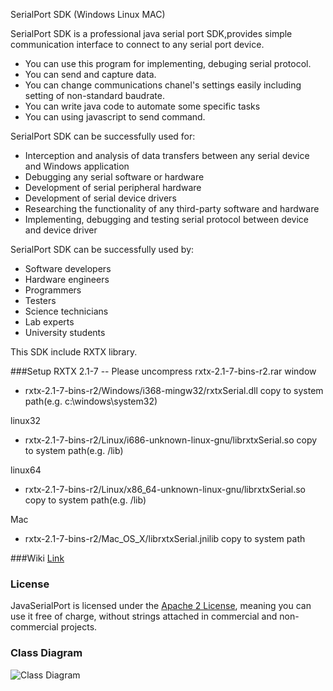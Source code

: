 SerialPort SDK (Windows Linux MAC)

SerialPort SDK is a professional java serial port SDK,provides simple communication interface to connect to any serial port device.

* You can use this program for implementing, debuging serial protocol. 
* You can send and capture data. 
* You can change communications chanel's settings easily including setting of non-standard baudrate.
* You can write java code to automate some specific tasks
* You can using javascript to send command.


SerialPort SDK can be successfully used for:
* Interception and analysis of data transfers between any serial device and Windows application
* Debugging any serial software or hardware
* Development of serial peripheral hardware
* Development of serial device drivers
* Researching the functionality of any third-party software and hardware
* Implementing, debugging and testing serial protocol between device and device driver

SerialPort SDK can be successfully used by:
* Software developers
* Hardware engineers
* Programmers
* Testers
* Science technicians
* Lab experts
* University students

This SDK include RXTX library.

###Setup
RXTX 2.1-7
-- Please uncompress rxtx-2.1-7-bins-r2.rar
window
- rxtx-2.1-7-bins-r2/Windows/i368-mingw32/rxtxSerial.dll copy to system path(e.g. c:\windows\system32\)

linux32
- rxtx-2.1-7-bins-r2/Linux/i686-unknown-linux-gnu/librxtxSerial.so copy to system path(e.g. /lib)

linux64
- rxtx-2.1-7-bins-r2/Linux/x86_64-unknown-linux-gnu/librxtxSerial.so copy to system path(e.g. /lib) 

Mac
- rxtx-2.1-7-bins-r2/Mac_OS_X/librxtxSerial.jnilib copy to system path

###Wiki
[Link](https://github.com/flylb1/JavaSerialPort/wiki)

### License
JavaSerialPort is licensed under the [Apache 2 License](http://www.apache.org/licenses/LICENSE-2.0.html), meaning you can use it free of charge, without strings attached in commercial and non-commercial projects.

### Class Diagram
![Class Diagram](https://cloud.githubusercontent.com/assets/8717254/6818187/7a203752-d2e6-11e4-9618-9b077ad5461f.png)
